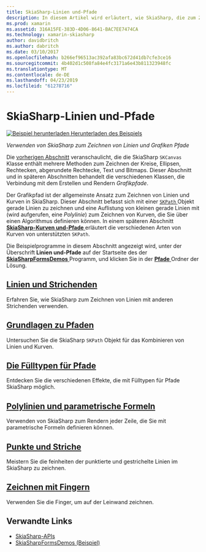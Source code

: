 ```yaml
---
title: SkiaSharp-Linien und-Pfade
description: In diesem Artikel wird erläutert, wie SkiaSharp, die zum Zeichnen von Linien und Grafikpfade in Xamarin.Forms-Anwendungen verwenden, und dies mit Beispielcode veranschaulicht.
ms.prod: xamarin
ms.assetid: 316A15FE-383D-4D06-8641-BAC7EE7474CA
ms.technology: xamarin-skiasharp
author: davidbritch
ms.author: dabritch
ms.date: 03/10/2017
ms.openlocfilehash: b266ef96513ac392afa83bc672d41db7cfe3ce16
ms.sourcegitcommit: 4b402d1c508fa84e4fc3171a6e43b811323948fc
ms.translationtype: MT
ms.contentlocale: de-DE
ms.lasthandoff: 04/23/2019
ms.locfileid: "61278716"
---
```

# <a name="skiasharp-lines-and-paths"></a>SkiaSharp-Linien und-Pfade

[![Beispiel herunterladen](~/media/shared/download.png) Herunterladen des Beispiels](https://developer.xamarin.com/samples/xamarin-forms/SkiaSharpForms/Demos/)

_Verwenden von SkiaSharp zum Zeichnen von Linien und Grafiken Pfade_

Die [vorherigen Abschnitt](~/xamarin-forms/user-interface/graphics/skiasharp/basics/index.md) veranschaulicht, die die SkiaSharp `SKCanvas` Klasse enthält mehrere Methoden zum Zeichnen der Kreise, Ellipsen, Rechtecken, abgerundete Rechtecke, Text und Bitmaps. Dieser Abschnitt und in späteren Abschnitten behandelt die verschiedenen Klassen, die Verbindung mit dem Erstellen und Rendern *Grafikpfade*.

Der Grafikpfad ist der allgemeinste Ansatz zum Zeichnen von Linien und Kurven in SkiaSharp. Dieser Abschnitt befasst sich mit einer [ `SKPath` ](xref:SkiaSharp.SKPath) Objekt gerade Linien zu zeichnen und eine Auflistung von kleinen gerade Linien mit (wird aufgerufen, eine *Polylinie*) zum Zeichnen von Kurven, die Sie über einen Algorithmus definieren können. In einem späteren Abschnitt [ **SkiaSharp-Kurven und-Pfade** ](../curves/index.md) erläutert die verschiedenen Arten von Kurven von unterstützten `SKPath`.

Die Beispielprogramme in diesem Abschnitt angezeigt wird, unter der Überschrift **Linien und-Pfade** auf der Startseite des der [ **SkiaSharpFormsDemos** ](https://developer.xamarin.com/samples/xamarin-forms/SkiaSharpForms/Demos/) Programm, und klicken Sie in der [ **Pfade** ](https://github.com/xamarin/xamarin-forms-samples/tree/master/SkiaSharpForms/Demos/Demos/SkiaSharpFormsDemos/Paths) Ordner der Lösung.

## <a name="lines-and-stroke-capslinesmd"></a>[Linien und Strichenden](lines.md)

Erfahren Sie, wie SkiaSharp zum Zeichnen von Linien mit anderen Strichenden verwenden.

## <a name="path-basicspathsmd"></a>[Grundlagen zu Pfaden](paths.md)

Untersuchen Sie die SkiaSharp `SKPath` Objekt für das Kombinieren von Linien und Kurven.

## <a name="the-path-fill-typesfill-typesmd"></a>[Die Fülltypen für Pfade](fill-types.md)

Entdecken Sie die verschiedenen Effekte, die mit Fülltypen für Pfade SkiaSharp möglich.

## <a name="polylines-and-parametric-equationspolylinesmd"></a>[Polylinien und parametrische Formeln](polylines.md)

Verwenden von SkiaSharp zum Rendern jeder Zeile, die Sie mit parametrische Formeln definieren können.

## <a name="dots-and-dashesdotsmd"></a>[Punkte und Striche](dots.md)

Meistern Sie die feinheiten der punktierte und gestrichelte Linien im SkiaSharp zu zeichnen.

## <a name="finger-paintingfinger-paintmd"></a>[Zeichnen mit Fingern](finger-paint.md)

Verwenden Sie die Finger, um auf der Leinwand zeichnen.


## <a name="related-links"></a>Verwandte Links

- [SkiaSharp-APIs](https://docs.microsoft.com/dotnet/api/skiasharp)
- [SkiaSharpFormsDemos (Beispiel)](https://developer.xamarin.com/samples/xamarin-forms/SkiaSharpForms/Demos/)
